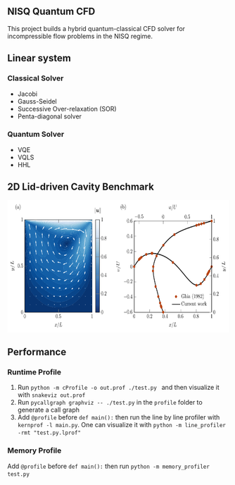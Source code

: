## NISQ Quantum CFD

This project builds a hybrid quantum-classical CFD solver for incompressible flow problems in the NISQ regime.

## Linear system

### Classical Solver
- Jacobi
- Gauss-Seidel 
- Successive Over-relaxation (SOR)
- Penta-diagonal solver

### Quantum Solver
- VQE
- VQLS
- HHL

## 2D Lid-driven Cavity Benchmark

<div align="center">
<img src="https://github.com/comp-physics/NISQ-Quantum-CFD/blob/master/Benchmark/benchmark-Re100.pdf" height="300px"> 
</div>


## Performance

### Runtime Profile
1. Run `python -m cProfile -o out.prof ./test.py ` and then  visualize it with `snakeviz out.prof `
2. Run `pycallgraph graphviz -- ./test.py` in the `profile` folder to generate a call graph 
3. Add  `@profile` before `def main():` then run the line by line profiler with `kernprof -l main.py`. One can visualize it with `python -m line_profiler -rmt "test.py.lprof"` 


### Memory Profile

Add  `@profile` before `def main():` then run `python -m memory_profiler test.py`
